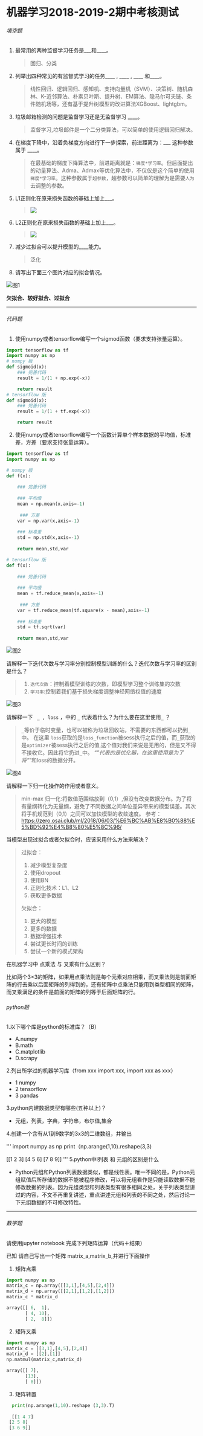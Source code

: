 # 机器学习2018-2019-2期中考核测试

###### 填空题

1. 最常用的两种监督学习任务是___和____。
    > 回归、分类

2. 列举出四种常见的有监督式学习的任务____ , ____ , ____ 和____。
    > 线性回归、逻辑回归、感知机、支持向量机（SVM）、决策树、随机森林、K-近邻算法、朴素贝叶斯、提升树、EM算法、隐马尔可夫链、条件随机场等，还有基于提升树模型的改进算法XGBoost、lightgbm。


3. 垃圾邮箱检测的问题是监督学习还是无监督学习 ____。
    > 监督学习,垃圾邮件是一个二分类算法，可以简单的使用逻辑回归解决。

4. 在梯度下降中，沿着负梯度方向进行下一步探索，前进距离为：___  这种参数属于 ____。
    > 在最基础的梯度下降算法中，前进距离就是：`梯度*学习率`。但后面提出的动量算法、Adma、Admax等优化算法中，不仅仅是这个简单的使用`梯度*学习率`。这种参数属于`超参数`，超参数可以简单的理解为是需要`人为`去调整的参数。
5. L1正则化在原来损失函数的基础上加上___。
    > ![](../img/l1.png)
6. L2正则化在原来损失函数的基础上加上___。
    > ![](../img/l2.png)
7. 减少过拟合可以提升模型的____能力。
    > 泛化


8. 请写出下面三个图片对应的拟合情况。

![图1](../img/2018-2019-2.1.png)


**欠拟合、较好拟合、过拟合**


-----------------

###### 代码题

1. 使用numpy或者tensorflow编写一个sigmod函数（要求支持张量运算）。

```python
import tensorflow as tf
import numpy as np
# numpy 版
def sigmoid(x):
    ### 完善代码
    result = 1/(1 + np.exp(-x))

    return result
# tensorflow 版
def sigmoid(x):
    ### 完善代码
    result = 1/(1 + tf.exp(-x))

    return result


```

2. 使用numpy或者tensorflow编写一个函数计算单个样本数据的平均值，标准差，方差（要求支持张量运算）。

```python
import tensorflow as tf
import numpy as np

# numpy 版
def f(x):
    
    ### 完善代码
    
    ### 平均值
    mean = np.mean(x,axis=-1)
    
     ### 方差
    var = np.var(x,axis=-1)
    
    ### 标准差
    std = np.std(x,axis=-1)
    
    return mean,std,var

# tensorflow 版
def f(x):
    
    ### 完善代码
    
    ### 平均值
    mean = tf.reduce_mean(x,axis=-1)
    
     ### 方差
    var = tf.reduce_mean(tf.square(x - mean),axis=-1)
    
    ### 标准差
    std = tf.sqrt(var)
    
    return mean,std,var

```





 ![图2](../img/2018-2019-2.2.png)



请解释一下迭代次数与学习率分别控制模型训练的什么？迭代次数与学习率的区别是什么？
> 1. `迭代次数`：控制着模型训练的次数，即模型学习整个训练集的次数
> 2. `学习率`:控制着我们基于损失梯度调整神经网络权值的速度



![图3](../img/2018-2019-2.3.png)

请解释一下 ` _ , loss`  ，中的 `_` 代表着什么？为什么要在这里使用`_`  ？

> `_`等价于临时变量，也可以被称为垃圾回收站，不需要的东西都可以扔到`_`中。
> 在这里 `loss`获取的是`loss_function`被sess执行之后的值，而`_`获取的是`optimizer`被sess执行之后的值,这个值对我们来说是无用的，但是又不得不接收它。因此将它扔进`_`中。
“_”代表的是优化器，在这里使用是为了将“_”和loss的数据分开。



![图4](../img/2018-2019-2.4.png)

请解释一下归一化操作的作用或者意义。

> min-max 归一化:将数值范围缩放到（0,1）,但没有改变数据分布。为了将有量纲转化为无量纲，避免了不同数据之间单位差异带来的模型误差。其次将手机规范到（0,1）之间可以加快模型的收敛速度。
参考：https://zero.osai.club/ml/2018/06/03/%E6%BC%AB%E8%B0%88%E5%BD%92%E4%B8%80%E5%8C%96/
 

当模型出现过拟合或者欠拟合时，应该采用什么方法来解决？

> 过拟合：
> 1. 减少模型复杂度
> 2. 使用dropout
> 3. 使用BN
> 4. 正则化技术：L1、L2
> 5. 获取更多数据
> 
> 欠拟合：
> 1. 更大的模型
> 2. 更多的数据
> 3. 数据增强技术
> 4. 尝试更长时间的训练
> 5. 尝试一个新的模式架构


在机器学习中 点乘法 与 叉乘有什么区别？

比如两个3×3的矩阵，如果用点乘法则是每个元素对应相乘，而叉乘法则是前面矩阵的行去乘以后面矩阵的列得到的，还有矩阵中点乘法只能用到类型相同的矩阵，而叉乘满足的条件是前面的矩阵的列等于后面矩阵的行。

###### python题

1.以下哪个库是python的标准库？（B）

- A.numpy      
- B.math    
- C.matplotlib   
- D.scrapy

2.列出所学过的机器学习库（from xxx import xxx, import xxx as xxx）

- 1  numpy
- 2  tensorflow
- 3  pandas

3.python内建数据类型有哪些(五种以上)？

- 元组，列表，字典，字符串，布尔值,集合

  

4.创建一个含有从1到9数字的3x3的二维数组，并输出

'''
import numpy as np
print（np.arange(1,10).reshape(3,3)
   
   [[1 2 3]
 [4 5 6]
 [7 8 9]]
'''
5.python中l列表 和 元组的区别是什么

- Python元组和Python列表数据类似，都是线性表。唯一不同的是，Python元组赋值后所存储的数据不能被程序修改，可以将元组看作是只能读取数据不能修改数据的列表。因为元组类型和列表类型有很多相同之处，关于列表类型讲过的内容，不文不再重复讲述，重点讲述元组和列表的不同之处，然后讨论一下元组数据的不可修改特性。

------



###### 数学题

请使用jupyter notebook 完成下列矩阵运算（代码＋结果）

已知 请自己写出一个矩阵 matrix_a,matrix_b,并进行下面操作

1. 矩阵点乘
```python
import numpy as np
matrix_c = np.array([[3,1],[4,5],[2,4]])
matrix_d = np.array([[2,1],[1,2],[1,2]])
matrix_c * matrix_d

array([[ 6,  1],
       [ 4, 10],
       [ 2,  8]])
```


2. 矩阵叉乘 
```python
import numpy as np
matrix_c = [[3,1],[4,5],[2,4]]
matrix_d = [[2],[1]]
np.matmul(matrix_c,matrix_d)

array([[ 7],
       [13],
       [ 8]])
 ```

3. 矩阵转置
```python
  print(np.arange(1,10).reshape (3,3).T)
  
  [[1 4 7]
 [2 5 8]
 [3 6 9]]
 ```

